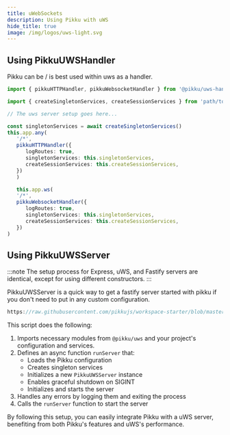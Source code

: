 ```yaml
---
title: uWebSockets
description: Using Pikku with uWS
hide_title: true
image: /img/logos/uws-light.svg
---
```


<DocHeaderHero title={frontMatter.title} image={frontMatter.image} />

## Using PikkuUWSHandler

Pikku can be / is best used within uws as a handler.

```typescript title="uWS Handler"
import { pikkuHTTPHandler, pikkuWebsocketHandler } from '@pikku/uws-handler'

import { createSingletonServices, createSessionServices } from 'path/to/pikku-bootstrap.ts'

// The uws server setup goes here...

const singletonServices = await createSingletonServices()
this.app.any(
   '/*',
   pikkuHTTPHandler({
      logRoutes: true,
      singletonServices: this.singletonServices,
      createSessionServices: this.createSessionServices,
   })
   )

   this.app.ws(
   '/*',
   pikkuWebsocketHandler({
      logRoutes: true,
      singletonServices: this.singletonServices,
      createSessionServices: this.createSessionServices,
   })
)
```

## Using PikkuUWSServer

:::note
The setup process for Express, uWS, and Fastify servers are identical, except for using different constructors.
:::

PikkuUWSServer is a quick way to get a fastify server started with pikku if you don't need to put in any custom configuration. 

```typescript reference title="Test"
https://raw.githubusercontent.com/pikkujs/workspace-starter/blob/master/backends/uws/bin/start.ts
```

This script does the following:

1. Imports necessary modules from `@pikku/uws` and your project's configuration and services.
2. Defines an async function `runServer` that:
   - Loads the Pikku configuration
   - Creates singleton services
   - Initializes a new `PikkuUWSServer` instance
   - Enables graceful shutdown on SIGINT
   - Initializes and starts the server
3. Handles any errors by logging them and exiting the process
4. Calls the `runServer` function to start the server

By following this setup, you can easily integrate Pikku with a uWS server, benefiting from both Pikku's features and uWS's performance.
